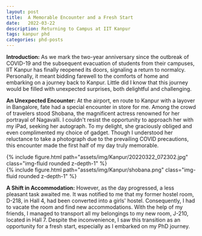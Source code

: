 ```yaml
---
layout: post
title:  A Memorable Encounter and a Fresh Start
date:   2022-03-22
description: Returning to Campus at IIT Kanpur
tags: kanpur phd
categories: phd-posts
---
```

**Introduction:**
As we mark the two-year anniversary since the outbreak of COVID-19 and the subsequent evacuation of students from their campuses, IIT Kanpur has finally reopened its doors, signaling a return to normalcy. Personally, it meant bidding farewell to the comforts of home and embarking on a journey back to Kanpur. Little did I know that this journey would be filled with unexpected surprises, both delightful and challenging.

**An Unexpected Encounter:**
At the airport, en route to Kanpur with a layover in Bangalore, fate had a special encounter in store for me. Among the crowd of travelers stood Shobana, the magnificent actress renowned for her portrayal of Nagavalli. I couldn't resist the opportunity to approach her with my iPad, seeking her autograph. To my delight, she graciously obliged and even complimented my choice of gadget. Though I understood her reluctance to take a photograph due to the prevailing COVID precautions, this encounter made the first half of my day truly memorable.

<div class="row mt-3">
    <div class="col-sm mt-3 mt-md-0">
        {% include figure.html path="assets/img/Kanpur/20220322_072302.jpg" class="img-fluid rounded z-depth-1" %}
    </div>
    <div class="col-sm mt-3 mt-md-0">
        {% include figure.html path="assets/img/Kanpur/shobana.png" class="img-fluid rounded z-depth-1" %}
    </div>
</div>

**A Shift in Accommodation:**
However, as the day progressed, a less pleasant task awaited me. It was notified to me that my former hostel room, D-218, in Hall 4, had been converted into a girls' hostel. Consequently, I had to vacate the room and find new accommodations. With the help of my friends, I managed to transport all my belongings to my new room, J-210, located in Hall 7. Despite the inconvenience, I saw this transition as an opportunity for a fresh start, especially as I embarked on my PhD journey.
